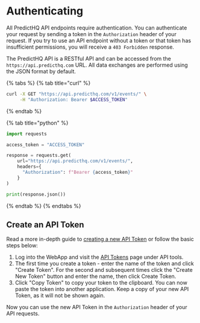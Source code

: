 # Authenticating

All PredictHQ API endpoints require authentication. You can authenticate your request by sending a token in the `Authorization` header of your request. If you try to use an API endpoint without a token or that token has insufficient permissions, you will receive a `403 Forbidden` response.

The PredictHQ API is a RESTful API and can be accessed from the `https://api.predicthq.com` URL. All data exchanges are performed using the JSON format by default.

{% tabs %}
{% tab title="curl" %}
```bash
curl -X GET "https://api.predicthq.com/v1/events/" \
     -H "Authorization: Bearer $ACCESS_TOKEN" 
```
{% endtab %}

{% tab title="python" %}
```python
import requests

access_token = "ACCESS_TOKEN"

response = requests.get(
    url="https://api.predicthq.com/v1/events/",
    headers={
      "Authorization": f"Bearer {access_token}"
    }
)

print(response.json())
```
{% endtab %}
{% endtabs %}

## Create an API Token

Read a more in-depth guide to [creating a new API Token](https://app.gitbook.com/s/Ri9YaBiPckypV66Jggc2/webapp-overview/how-to-create-an-api-token) or follow the basic steps below:

1. Log into the WebApp and visit the [API Tokens](https://control.predicthq.com/tokens) page under API tools.
2. The first time you create a token - enter the name of the token and click "Create Token". For the second and subsequent times click the "Create New Token" button and enter the name, then click Create Token.
3. Click "Copy Token" to copy your token to the clipboard. You can now paste the token into another application. Keep a copy of your new API Token, as it will not be shown again.

Now you can use the new API Token in the `Authorization` header of your API requests.
